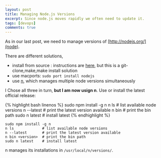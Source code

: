 ```yaml
---
layout: post
title: Managing Node.js Versions
excerpt: Since node.js moves rapidly we often need to update it.
tags: [devops]
comments: true
---
```


As in our last post, we need to manage versions of [http://nodejs.org/](node).

There are different solutions, 

*   install from source : instructions are [here](https://github.com/joyent/node/wiki/Installation), but this is a git-clone,make,make install solution
*   use macports: `sudo port install nodejs`
*   use [n](https://github.com/visionmedia/n#readme), which manages multiple node versions simultaneously

I Chose all three in turn, __but I am now usign n__.
Use or install the latest official release:

{% highlight bash linenos %}
sudo npm install -g n
n ls             # list available node versions
n --latest       # print the latest version available
n bin <version>  # print the bin path
sudo n latest    # install latest
{% endhighlight %}

    sudo npm install -g n
    n ls             # list available node versions
    n --latest       # print the latest version available
    n bin <version>  # print the bin path
    sudo n latest    # install latest
    
n manages its installations in `/usr/local/n/versions/`.